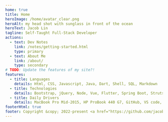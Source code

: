 ```yaml
---
home: true
title: Home
heroImage: /home/avatar_clear.png
heroAlt: my head shot with sunglass in front of the ocean
heroText: Jacob Lin
tagline: Self-Taught Full-Stack Developer
actions:
  - text: Dev Notes
    link: /notes/getting-started.html
    type: primary
  - text: About Me
    link: /about/
    type: secondary
# TODO: Update the features of my site?!
features:
  - title: Languages
    details: Html, CSS, Javascript, Java, Dart, Shell, SQL, Markdown
  - title: Technologies
    details: Bootstrap, jQuery, Node, Vue, Flutter, Spring Boot, Struts, Servlet & JSP, MySQL, Git, GCP
  - title: Daily Drivers
    details: MacBook Pro Mid-2015, HP ProBook 440 G7, GitHub, VS code, Insomnia, Google Drive.
footerHtml: true
footer: Copyright &copy; 2022-present <a href="https://github.com/jacoblindev" rel="noreferrer noopener" target="_blank">Jacob Lin</a> | Power by <a href="https://v2.vuepress.vuejs.org/" rel="noreferrer noopener" target="_blank">Vuepress</a>
---
```

